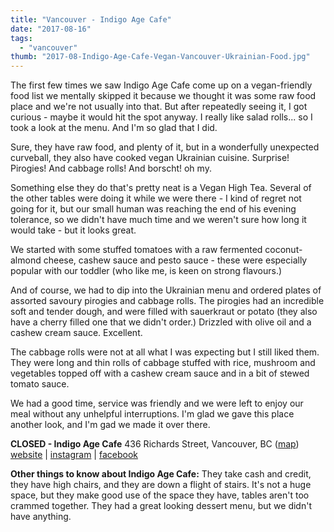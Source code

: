 ```yaml
---
title: "Vancouver - Indigo Age Cafe"
date: "2017-08-16"
tags:
  - "vancouver"
thumb: "2017-08-Indigo-Age-Cafe-Vegan-Vancouver-Ukrainian-Food.jpg"
---
```


The first few times we saw Indigo Age Cafe come up on a vegan-friendly food list we mentally skipped it because we thought it was some raw food place and we're not usually into that. But after repeatedly seeing it, I got curious - maybe it would hit the spot anyway. I really like salad rolls... so I took a look at the menu. And I'm so glad that I did.

Sure, they have raw food, and plenty of it, but in a wonderfully unexpected curveball, they also have cooked vegan Ukrainian cuisine. Surprise! Pirogies! And cabbage rolls! And borscht! oh my.

Something else they do that's pretty neat is a Vegan High Tea. Several of the other tables were doing it while we were there - I kind of regret not going for it, but our small human was reaching the end of his evening tolerance, so we didn't have much time and we weren't sure how long it would take - but it looks great.

We started with some stuffed tomatoes with a raw fermented coconut-almond cheese, cashew sauce and pesto sauce - these were especially popular with our toddler (who like me, is keen on strong flavours.)

And of course, we had to dip into the Ukrainian menu and ordered plates of assorted savoury pirogies and cabbage rolls. The pirogies had an incredible soft and tender dough, and were filled with sauerkraut or potato (they also have a cherry filled one that we didn't order.) Drizzled with olive oil and a cashew cream sauce. Excellent.

The cabbage rolls were not at all what I was expecting but I still liked them. They were long and thin rolls of cabbage stuffed with rice, mushroom and vegetables topped off with a cashew cream sauce and in a bit of stewed tomato sauce.

We had a good time, service was friendly and we were left to enjoy our meal without any unhelpful interruptions. I'm glad we gave this place another look, and I'm gad we made it over there.

**CLOSED - Indigo Age Cafe** 436 Richards Street, Vancouver, BC ([map](https://www.google.ca/maps/dir/''/436+Richards+St,+Vancouver,+BC+V6B+2Z3/data=!4m5!4m4!1m0!1m2!1m1!1s0x54867178fb4e7323:0xf685c01aa68e9079?sa=X&ved=0ahUKEwjl-4ve1NXVAhVG6GMKHSueBm8QwwUIKTAA)) [website](http://indigoagecafe.com/) | [instagram](https://www.instagram.com/IndigoAgeCafe/) | [facebook](https://www.facebook.com/IndigoAgeCafe)

**Other things to know about Indigo Age Cafe:** They take cash and credit, they have high chairs, and they are down a flight of stairs. It's not a huge space, but they make good use of the space they have, tables aren't too crammed together. They had a great looking dessert menu, but we didn't have anything.
